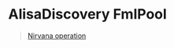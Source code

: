 # AlisaDiscovery FmlPool
> [Nirvana operation](https://nirvana.yandex-team.ru/operation/6336aa12-cc4a-42c2-ac01-a3b8e7034112)
